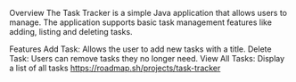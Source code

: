 Overview
The Task Tracker is a simple Java application that allows users to manage. The application supports basic task management features like adding, listing and deleting tasks.

Features
Add Task: Allows the user to add new tasks with a title.
Delete Task: Users can remove tasks they no longer need.
View All Tasks: Display a list of all tasks
https://roadmap.sh/projects/task-tracker
